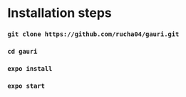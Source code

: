 # Installation steps
### `git clone https://github.com/rucha04/gauri.git`
### `cd gauri`
### `expo install`
### `expo start`

